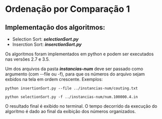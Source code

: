 # Ordenação por Comparação 1

## Implementação dos algoritmos:
- Selection Sort: ***selectionSort.py***
- Inserction Sort: ***inserctionSort.py***

Os algoritmos foram implementados em python e podem ser executados nas versões 2.7 e 3.5.

Um dos arquivos da pasta ***instancias-num*** deve ser passado como argumento (com --file ou -f), para que os números do arquivo sejam exbidos na tela em ordem crescente. Exemplos: 

`python insertionSort.py --file ../instancias-num/couting.txt`

`python selectionSort.py -f ../instancias-num/num.100000.4.in`

O resultado final é exibido no terminal. 
O tempo decorrido da execução do algoritmo é dado ao final da exibição dos números organizados. 
